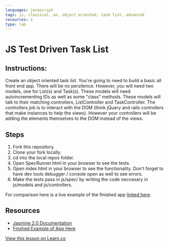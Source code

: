 ```yaml
---
languages: javascript
tags: js, classical, oo, object oriented, task list, advanced
resources: 2
type: lab
---
```


# JS Test Driven Task List

## Instructions:

Create an object oriented task list.  You're going to need to build a basic all front end app.  There will be no persitence.  However, you will need two models, one for List(s) and Task(s).  These models will need autoincrementing IDs as well as some "class" methods.  These models will talk to their matching controllers, ListController and TaskController.  The controllers job is to interact with the DOM (think jQuery and rails controllers that make instances to help the views).  However your controllers will be adding the elements themselves to the DOM instead of the views.

## Steps

1. Fork this repository.
2. Clone your fork locally.
3. cd into the local repos folder.
4. Open SpecRunner.html in your browser to see the tests.
5. Open index.html in your browser to see the functionality. Don't forget to have dev tools debugger / console open as well to see errors.
6. Make the tests pass in js/spec/ by writing the code neccesary in js/models and js/controllers.

For comparison here is a live example of the finished app [linked here](http://learn-co-curriculum.github.io/fe-js-oo-task-list/).

## Resources

 * [Jasmine 2.0 Documentation](http://jasmine.github.io/2.0/introduction.html)
 * [Finshed Example of App Here](http://learn-co-curriculum.github.io/fe-js-oo-task-list/)

<a href='https://learn.co/lessons/fe-js-oo-task-list' data-visibility='hidden'>View this lesson on Learn.co</a>
